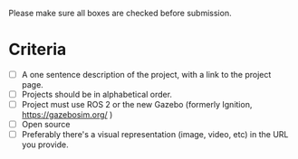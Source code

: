 <!-- Thank you for contributing a project to the project list. -->

Please make sure all boxes are checked before submission.

# Criteria
- [ ] A one sentence description of the project, with a link to the project page.
- [ ] Projects should be in alphabetical order.
- [ ] Project must use ROS 2 or the new Gazebo (formerly Ignition, https://gazebosim.org/ )
- [ ] Open source
- [ ] Preferably there's a visual representation (image, video, etc) in the URL you provide.
